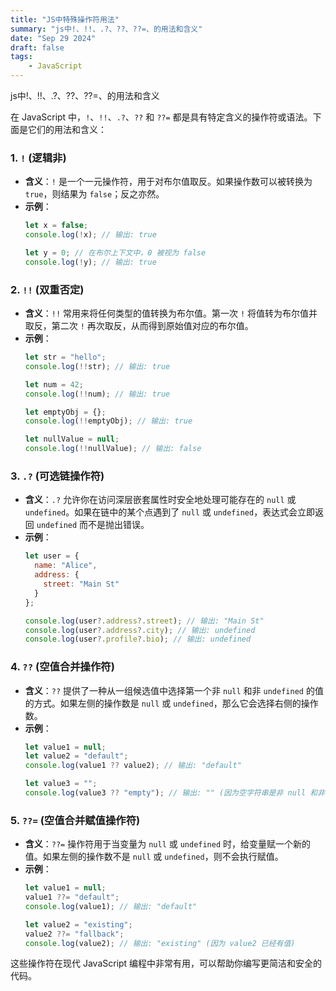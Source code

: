 ```yaml
---
title: "JS中特殊操作符用法"
summary: "js中!、!!、.?、??、??=、的用法和含义"
date: "Sep 29 2024"
draft: false
tags:
    - JavaScript
---
```

js中!、!!、.?、??、??=、的用法和含义

在 JavaScript 中，`!`、`!!`、`.?`、`??` 和 `??=` 都是具有特定含义的操作符或语法。下面是它们的用法和含义：

### 1. `!` (逻辑非)
- **含义**：`!` 是一个一元操作符，用于对布尔值取反。如果操作数可以被转换为 `true`，则结果为 `false`；反之亦然。
- **示例**：
  ```javascript
  let x = false;
  console.log(!x); // 输出: true

  let y = 0; // 在布尔上下文中，0 被视为 false
  console.log(!y); // 输出: true
  ```

### 2. `!!` (双重否定)
- **含义**：`!!` 常用来将任何类型的值转换为布尔值。第一次 `!` 将值转为布尔值并取反，第二次 `!` 再次取反，从而得到原始值对应的布尔值。
- **示例**：
  ```javascript
  let str = "hello";
  console.log(!!str); // 输出: true

  let num = 42;
  console.log(!!num); // 输出: true

  let emptyObj = {};
  console.log(!!emptyObj); // 输出: true

  let nullValue = null;
  console.log(!!nullValue); // 输出: false
  ```

### 3. `.?` (可选链操作符)
- **含义**：`.?` 允许你在访问深层嵌套属性时安全地处理可能存在的 `null` 或 `undefined`。如果在链中的某个点遇到了 `null` 或 `undefined`，表达式会立即返回 `undefined` 而不是抛出错误。
- **示例**：
  ```javascript
  let user = {
    name: "Alice",
    address: {
      street: "Main St"
    }
  };

  console.log(user?.address?.street); // 输出: "Main St"
  console.log(user?.address?.city); // 输出: undefined
  console.log(user?.profile?.bio); // 输出: undefined
  ```

### 4. `??` (空值合并操作符)
- **含义**：`??` 提供了一种从一组候选值中选择第一个非 `null` 和非 `undefined` 的值的方式。如果左侧的操作数是 `null` 或 `undefined`，那么它会选择右侧的操作数。
- **示例**：
  ```javascript
  let value1 = null;
  let value2 = "default";
  console.log(value1 ?? value2); // 输出: "default"

  let value3 = "";
  console.log(value3 ?? "empty"); // 输出: "" (因为空字符串是非 null 和非 undefined 的)
  ```

### 5. `??=` (空值合并赋值操作符)
- **含义**：`??=` 操作符用于当变量为 `null` 或 `undefined` 时，给变量赋一个新的值。如果左侧的操作数不是 `null` 或 `undefined`，则不会执行赋值。
- **示例**：
  ```javascript
  let value1 = null;
  value1 ??= "default";
  console.log(value1); // 输出: "default"

  let value2 = "existing";
  value2 ??= "fallback";
  console.log(value2); // 输出: "existing" (因为 value2 已经有值)
  ```

这些操作符在现代 JavaScript 编程中非常有用，可以帮助你编写更简洁和安全的代码。